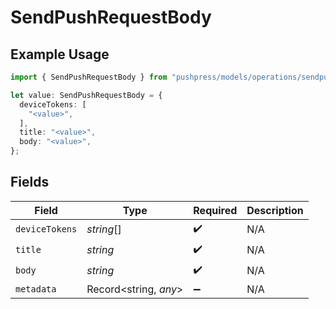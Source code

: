 # SendPushRequestBody

## Example Usage

```typescript
import { SendPushRequestBody } from "pushpress/models/operations/sendpush.js";

let value: SendPushRequestBody = {
  deviceTokens: [
    "<value>",
  ],
  title: "<value>",
  body: "<value>",
};
```

## Fields

| Field                 | Type                  | Required              | Description           |
| --------------------- | --------------------- | --------------------- | --------------------- |
| `deviceTokens`        | *string*[]            | :heavy_check_mark:    | N/A                   |
| `title`               | *string*              | :heavy_check_mark:    | N/A                   |
| `body`                | *string*              | :heavy_check_mark:    | N/A                   |
| `metadata`            | Record<string, *any*> | :heavy_minus_sign:    | N/A                   |